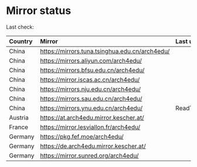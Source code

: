 <script src="./time.js"></script>
# Mirror status
Last check: <script type="text/javascript">localize(1688128709.9386227);</script>

|Country|Mirror|Last update|
|:------|:-----|:----------|
|China|https://mirrors.tuna.tsinghua.edu.cn/arch4edu/|<script type="text/javascript">localize(1688106960);</script>|
|China|https://mirrors.aliyun.com/arch4edu/|<script type="text/javascript">localize(1688020508);</script>|
|China|https://mirrors.bfsu.edu.cn/arch4edu/|<script type="text/javascript">localize(1688063603);</script>|
|China|https://mirror.iscas.ac.cn/arch4edu/|<script type="text/javascript">localize(1688106960);</script>|
|China|https://mirrors.nju.edu.cn/arch4edu/|<script type="text/javascript">localize(1688020508);</script>|
|China|https://mirrors.sau.edu.cn/arch4edu/|<script type="text/javascript">localize(1673850842);</script>|
|China|https://mirrors.ynu.edu.cn/arch4edu/|ReadTimeout|
|Austria|https://at.arch4edu.mirror.kescher.at/|<script type="text/javascript">localize(1688106960);</script>|
|France|https://mirror.lesviallon.fr/arch4edu/|<script type="text/javascript">localize(1688106960);</script>|
|Germany|https://pkg.fef.moe/arch4edu/|<script type="text/javascript">localize(1688106960);</script>|
|Germany|https://de.arch4edu.mirror.kescher.at/|<script type="text/javascript">localize(1688106960);</script>|
|Germany|https://mirror.sunred.org/arch4edu/|<script type="text/javascript">localize(1688106960);</script>|

<script src="./tablefilter/tablefilter.js"></script>
<script src="./table.js"></script>